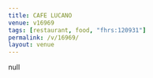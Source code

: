 ```yaml
---
title: CAFE LUCANO
venue: v16969
tags: [restaurant, food, "fhrs:120931"]
permalink: /v/16969/
layout: venue
---
```

null
